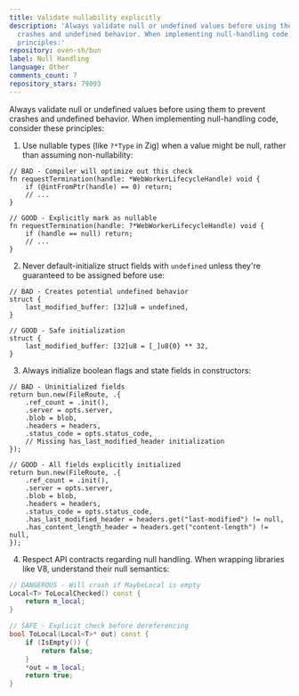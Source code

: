 ```yaml
---
title: Validate nullability explicitly
description: 'Always validate null or undefined values before using them to prevent
  crashes and undefined behavior. When implementing null-handling code, consider these
  principles:'
repository: oven-sh/bun
label: Null Handling
language: Other
comments_count: 7
repository_stars: 79093
---
```


Always validate null or undefined values before using them to prevent crashes and undefined behavior. When implementing null-handling code, consider these principles:

1. Use nullable types (like `?*Type` in Zig) when a value might be null, rather than assuming non-nullability:

```zig
// BAD - Compiler will optimize out this check
fn requestTermination(handle: *WebWorkerLifecycleHandle) void {
    if (@intFromPtr(handle) == 0) return;
    // ...
}

// GOOD - Explicitly mark as nullable
fn requestTermination(handle: ?*WebWorkerLifecycleHandle) void {
    if (handle == null) return;
    // ...
}
```

2. Never default-initialize struct fields with `undefined` unless they're guaranteed to be assigned before use:

```zig
// BAD - Creates potential undefined behavior
struct {
    last_modified_buffer: [32]u8 = undefined,
}

// GOOD - Safe initialization
struct {
    last_modified_buffer: [32]u8 = [_]u8{0} ** 32,
}
```

3. Always initialize boolean flags and state fields in constructors:

```zig
// BAD - Uninitialized fields
return bun.new(FileRoute, .{
    .ref_count = .init(),
    .server = opts.server,
    .blob = blob,
    .headers = headers,
    .status_code = opts.status_code,
    // Missing has_last_modified_header initialization
});

// GOOD - All fields explicitly initialized
return bun.new(FileRoute, .{
    .ref_count = .init(),
    .server = opts.server,
    .blob = blob,
    .headers = headers,
    .status_code = opts.status_code,
    .has_last_modified_header = headers.get("last-modified") != null,
    .has_content_length_header = headers.get("content-length") != null,
});
```

4. Respect API contracts regarding null handling. When wrapping libraries like V8, understand their null semantics:

```cpp
// DANGEROUS - Will crash if MaybeLocal is empty
Local<T> ToLocalChecked() const {
    return m_local;
}

// SAFE - Explicit check before dereferencing
bool ToLocal(Local<T>* out) const {
    if (IsEmpty()) {
        return false;
    }
    *out = m_local;
    return true;
}
```